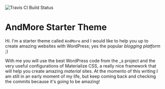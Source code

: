 ![Travis CI Build Status](https://travis-ci.org/Automattic/_s.svg?branch=master)

AndMore Starter Theme
===

Hi. I'm a starter theme called `AndMore` and I would like to help you up to create amazing websites with WordPress; yes the popular _blogging platform_ ;)

With me you will use the best WordPress code from the _s project and the very useful configurations of Materialize CSS, a really nice framework that will help you create amazing _material_ sites. At the momento of this writing I am still in an early moment of my life, but keep coming back and checking the commits because it's going to be amazing!